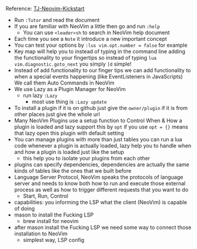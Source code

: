 Reference: [TJ-Neovim-Kickstart](https://youtu.be/m8C0Cq9Uv9o?si=mX5YQdirscFJJ8ty)
* Run `:Tutor` and read the document
* If you are familiar with NeoVim a little then go and run `:help`
	* You can use `<leader>sh` to search in NeoVim help document
* Each time you see a `Note` it introduce a new important concept
* You can test your options by `:lus vim.opt.number = false` for example
* Key map will help you to instead of typing in the command line adding the functionality to your fingertips so instead of typing `lua vim.diagnostic.goto_next` you simply `]d` simple!
* Instead of add functionality to our finger tips we can add functionality to when a special events happening (like EventListeners in JavaScripts) We call them Auto Commands in NeoVim
* We use Lazy as a Plugin Manager for NeoVim
	* run lazy `:Lazy`
		* most use thing is `:Lazy update`
* To install a plugin if it is on github just give the `owner/plugin` if it is from other places just give the whole url
* Many NeoVim Plugins use a setup function to Control When & How a plugin is loaded and lazy support this by `opt` if you use `opt = {}` means that lazy open this plugin with default setting
* You can manage plugins with more than just tables you can run a lua code whenever a plugin is actually loaded, lazy help you to handle when and how a plugin is loaded just like the setup
	* this help you to isolate your plugins from each other
* plugins can specify dependencies, dependencies are actually the same kinds of tables like the ones that we built before
* Language Server Protocol, NeoVim speaks the protocols of language server and needs to know both how to run and execute those external process as well as how to trigger different requests that you want to do
	* Start, Run, Control
* capabilities: you informing the LSP what the client (NeoVim) is capable of doing
* mason to install the Fucking LSP
	* brew install for neovim
* after mason install the Fucking LSP we need some way to connect those installation to NeoVim
	* simplest way, LSP config